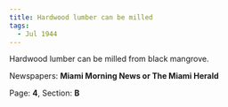 ```yaml
---  
title: Hardwood lumber can be milled  
tags:  
  - Jul 1944  
---  
```

  
Hardwood lumber can be milled from black mangrove.  
  
Newspapers: **Miami Morning News or The Miami Herald**  
  
Page: **4**, Section: **B** 
